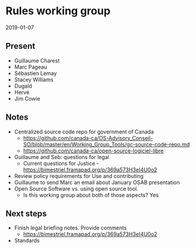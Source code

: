 # Rules working group

2019-01-07

## Present 
* Guillaume Charest
* Marc Pageau
* Sébastien Lemay 
* Stacey Williams 
* Dugald
* Hervé
* Jim Cowie

## Notes 
* Centralized source code repo for government of Canada 
  * https://github.com/canada-ca/OS-Advisory_Conseil-SO/blob/master/en/Working_Group_Tools/gc-source-code-repo.md
  * https://github.com/canada-ca/open-source-logiciel-libre
* Guillaume and Seb: questions for legal 
  * Current questions for Justice - https://bimestriel.framapad.org/p/369a573H3eI4U0o2
* Review policy requirements for Use and contributing
* Guillaume to send Marc an email about January OSAB presentation 
* Open Source Software vs. using open source tool.
  * Is this working group about both of those aspects? Yes 

## Next steps
* Finish legal briefing notes. Provide comments
  * https://bimestriel.framapad.org/p/369a573H3eI4U0o2
* Standards
